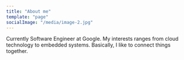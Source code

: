 ```yaml
---
title: "About me"
template: "page"
socialImage: "/media/image-2.jpg"
---
```


Currently Software Engineer at Google. My interests ranges from cloud technology to embedded systems. Basically, I like to connect things together.
